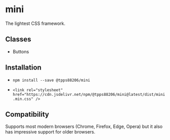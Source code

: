 # mini

The lightest CSS framework.

## Classes

* Buttons

## Installation

* `npm install --save @tpps88206/mini`

* `<link rel="stylesheet" href="https://cdn.jsdelivr.net/npm/@tpps88206/mini@latest/dist/mini.min.css" />`

## Compatibility

Supports most modern browsers (Chrome, Firefox, Edge, Opera) but it also has impressive support for older browsers.

